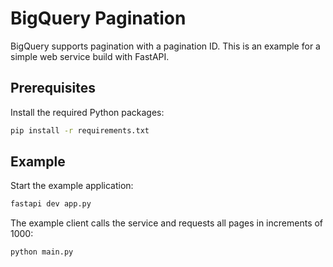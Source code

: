 # BigQuery Pagination

BigQuery supports pagination with a pagination ID. This is an example for a
simple web service build with FastAPI.

## Prerequisites

Install the required Python packages:

```bash
pip install -r requirements.txt
```

## Example

Start the example application:

```bash
fastapi dev app.py
```

The example client calls the service and requests all pages in increments of 1000:

```bash
python main.py
```
